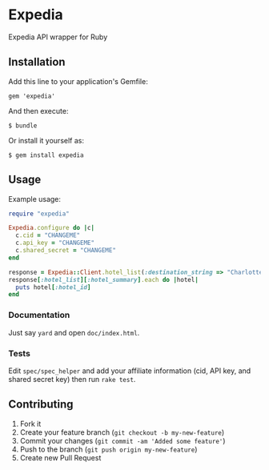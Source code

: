 # Expedia

Expedia API wrapper for Ruby

## Installation

Add this line to your application's Gemfile:

    gem 'expedia'

And then execute:

    $ bundle

Or install it yourself as:

    $ gem install expedia

## Usage

Example usage:
```ruby
require "expedia"

Expedia.configure do |c|
  c.cid = "CHANGEME"
  c.api_key = "CHANGEME"
  c.shared_secret = "CHANGEME"
end

response = Expedia::Client.hotel_list(:destination_string => "Charlotte, NC")
response[:hotel_list][:hotel_summary].each do |hotel|
  puts hotel[:hotel_id]
end
```

### Documentation

Just say `yard` and open `doc/index.html`.

### Tests

Edit `spec/spec_helper` and add your affiliate information (cid, API key,
and shared secret key) then run `rake test`.

## Contributing

1. Fork it
2. Create your feature branch (`git checkout -b my-new-feature`)
3. Commit your changes (`git commit -am 'Added some feature'`)
4. Push to the branch (`git push origin my-new-feature`)
5. Create new Pull Request
